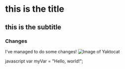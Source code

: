 # this is the title #
## this is the subtitle #
### Changes ###

I've managed to do some changes!
![Image of Yaktocat](https://octodex.github.com/images/yaktocat.png)


javascript
var myVar = "Hello, world!";
